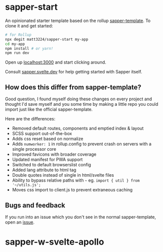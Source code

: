 # sapper-start

An opinionated starter template based on the rollup [sapper-template](https://github.com/sveltejs/sapper-template/tree/rollup). To clone it and get started:

```bash
# for Rollup
npx degit matt3224/sapper-start my-app
cd my-app
npm install # or yarn!
npm run dev
```

Open up [localhost:3000](http://localhost:3000) and start clicking around.

Consult [sapper.svelte.dev](https://sapper.svelte.dev) for help getting started with Sapper itself.


## How does this differ from sapper-template?

Good question, I found myself doing these changes on every project and thought I'd save myself and you some time by making a little repo you could import just like the official sapper-template.

Here are the differences:
* Removed default routes, components and emptied index & layout
* SCSS support out-of-the-box
* Adds css reset based on normalize
* Adds `numworker: 1` in rollup.config to prevent crash on servers with a single processor core
* Improved favicons with broader coverage
* Updated manifest for PWA support
* Switched to default browserslist config
* Added lang attribute to html tag
* Double quotes instead of single in html/svelte files
* Ability to bypass relative paths with `~` eg. `import { util } from '~/utils.js';`
* Moves css import to client.js to prevent extraneous caching


## Bugs and feedback

If you run into an issue which you don't see in the normal sapper-template, open an [issue](https://github.com/matt3224/sapper-start/issues).
# sapper-w-svelte-apollo
